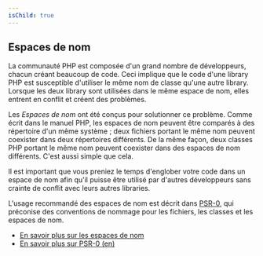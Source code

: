 ```yaml
---
isChild: true
---
```


## Espaces de nom

La communauté PHP est composée d'un grand nombre de développeurs, chacun créant beaucoup de code. Ceci implique que le code d'une library PHP  est susceptible d'utiliser le même nom de classe qu'une autre library. Lorsque les deux library sont utilisées dans le même espace de nom, elles entrent en conflit et créent des problèmes.

Les _Espaces de nom_ ont été conçus pour solutionner ce problème. Comme écrit dans le manuel PHP, les espaces de nom peuvent être comparés à des répertoire d'un même système ; deux fichiers portant le même nom peuvent coexister dans deux répertoires différents. De la même façon, deux classes PHP portant le même nom peuvent coexister dans des espaces de nom différents. C'est aussi simple que cela.

Il est important que vous preniez le temps d'englober votre code dans un espace de nom afin qu'il puisse être utilisé par d'autres développeurs sans crainte de conflit avec leurs autres libraries.

L'usage recommandé des espaces de nom est décrit dans [PSR-0][psr0], qui préconise des conventions de nommage pour les fichiers, les classes et les espaces de nom.

* [En savoir plus sur les espaces de nom][namespaces]
* [En savoir plus sur PSR-0 (en)][psr0]

[namespaces]: http://php.net/manual/fr/language.namespaces.php
[psr0]: https://github.com/php-fig/fig-standards/blob/master/accepted/PSR-0.md
